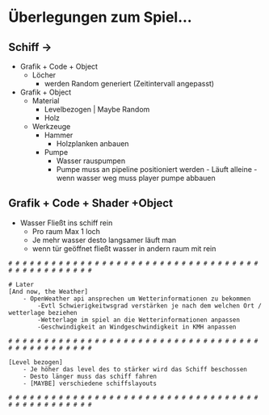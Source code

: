  Überlegungen zum Spiel...
==================

 Schiff ->
--------
* Grafik + Code + Object
  + Löcher
    - werden Random generiert (Zeitintervall angepasst)
* Grafik + Object
  + Material
    - Levelbezogen | Maybe Random
    - Holz
  + Werkzeuge 
    - Hammer
      * Holzplanken anbauen
    - Pumpe
      * Wasser rauspumpen
      * Pumpe muss an pipeline positioniert werden - Läuft alleine - wenn wasser weg muss player pumpe abbauen

 Grafik + Code + Shader +Object 
---------
 * Wasser Fließt ins schiff rein
   - Pro raum Max 1 loch
   - Je mehr wasser desto langsamer läuft man
   - wenn tür geöffnet fließt wasser in andern raum mit rein

```
# # # # # # # # # # # # # # # # # # # # # # # # # # # # # # # # # # # # # # # # # # # # # # #

# Later 
[And now, the Weather]
    - OpenWeather api ansprechen um Wetterinformationen zu bekommen
        -Evtl Schwierigkeitwsgrad verstärken je nach dem welchen Ort / wetterlage beziehen
        -Wetterlage im spiel an die Wetterinformationen anpassen
        -Geschwindigkeit an Windgeschwindigkeit in KMH anpassen

# # # # # # # # # # # # # # # # # # # # # # # # # # # # # # # # # # # # # # # # # # # # # # #

[Level bezogen]
    - Je höher das level des to stärker wird das Schiff beschossen
    - Desto länger muss das schiff fahren
    - [MAYBE] verschiedene schiffslayouts

# # # # # # # # # # # # # # # # # # # # # # # # # # # # # # # # # # # # # # # # # # # # # # #
```
